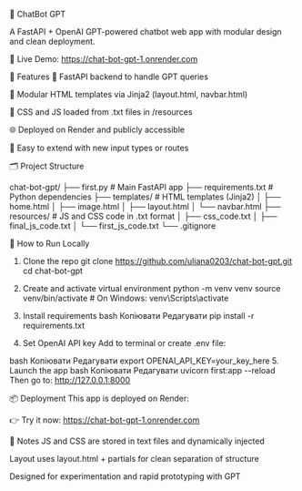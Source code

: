 💬 ChatBot GPT

A FastAPI + OpenAI GPT-powered chatbot web app with modular design and clean deployment.

🔗 Live Demo: https://chat-bot-gpt-1.onrender.com

🧠 Features
🧾 FastAPI backend to handle GPT queries

🧱 Modular HTML templates via Jinja2 (layout.html, navbar.html)

💅 CSS and JS loaded from .txt files in /resources

🌐 Deployed on Render and publicly accessible

🧩 Easy to extend with new input types or routes

🗂 Project Structure

chat-bot-gpt/
├── first.py                  # Main FastAPI app
├── requirements.txt          # Python dependencies
├── templates/                # HTML templates (Jinja2)
│   ├── home.html
│   ├── image.html
│   ├── layout.html
│   └── navbar.html
├── resources/                # JS and CSS code in .txt format
│   ├── css_code.txt
│   ├── final_js_code.txt
│   └── first_js_code.txt
└── .gitignore

🚀 How to Run Locally
1. Clone the repo
git clone https://github.com/uliana0203/chat-bot-gpt.git
cd chat-bot-gpt

2. Create and activate virtual environment
python -m venv venv
source venv/bin/activate       # On Windows: venv\Scripts\activate

3. Install requirements
bash
Копіювати
Редагувати
pip install -r requirements.txt
4. Set OpenAI API key
Add to terminal or create .env file:

bash
Копіювати
Редагувати
export OPENAI_API_KEY=your_key_here
5. Launch the app
bash
Копіювати
Редагувати
uvicorn first:app --reload
Then go to: http://127.0.0.1:8000

📦 Deployment
This app is deployed on Render:

👉 Try it now: https://chat-bot-gpt-1.onrender.com

📌 Notes
JS and CSS are stored in text files and dynamically injected

Layout uses layout.html + partials for clean separation of structure

Designed for experimentation and rapid prototyping with GPT

